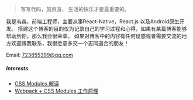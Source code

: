 
> 写写代码，旅旅游，
> 生活的快乐才是最重要的。

我是韦森，前端工程师，主要从事React-Native，React.js 以及Android原生开发。
搭建这个博客的目的仅为记录自己的学习过程和心得，如果有某篇博客能够帮助到你，那么我会很荣幸。
如果对博客中的内容有任何疑惑或者需要交流的地方欢迎跟我联系，我很愿意多交一个志同道合的朋友！

Email: 723855399@qq.com

##### Interests

- [CSS Modules 解读](https://segmentfault.com/a/1190000004990977)
- [Webpack + CSS Modules 工作原理](http://www.ruanyifeng.com/blog/2016/06/css_modules.html)



